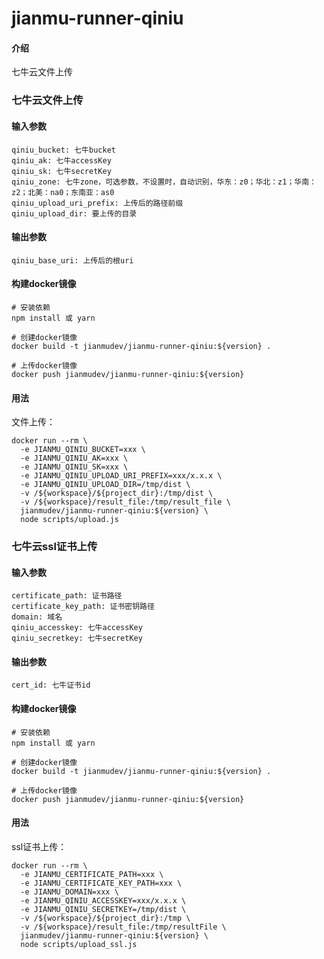# jianmu-runner-qiniu

#### 介绍
七牛云文件上传

### 七牛云文件上传

#### 输入参数
```
qiniu_bucket: 七牛bucket
qiniu_ak: 七牛accessKey
qiniu_sk: 七牛secretKey
qiniu_zone: 七牛zone，可选参数，不设置时，自动识别，华东：z0；华北：z1；华南：z2；北美：na0；东南亚：as0
qiniu_upload_uri_prefix: 上传后的路径前缀
qiniu_upload_dir: 要上传的目录
```
#### 输出参数
```
qiniu_base_uri: 上传后的根uri
```

#### 构建docker镜像
```
# 安装依赖
npm install 或 yarn

# 创建docker镜像
docker build -t jianmudev/jianmu-runner-qiniu:${version} .

# 上传docker镜像
docker push jianmudev/jianmu-runner-qiniu:${version}
```

#### 用法
文件上传：
```
docker run --rm \
  -e JIANMU_QINIU_BUCKET=xxx \
  -e JIANMU_QINIU_AK=xxx \
  -e JIANMU_QINIU_SK=xxx \
  -e JIANMU_QINIU_UPLOAD_URI_PREFIX=xxx/x.x.x \
  -e JIANMU_QINIU_UPLOAD_DIR=/tmp/dist \
  -v /${workspace}/${project_dir}:/tmp/dist \
  -v /${workspace}/result_file:/tmp/result_file \
  jianmudev/jianmu-runner-qiniu:${version} \
  node scripts/upload.js
```

### 七牛云ssl证书上传
#### 输入参数

~~~
certificate_path: 证书路径
certificate_key_path: 证书密钥路径
domain: 域名
qiniu_accesskey: 七牛accessKey
qiniu_secretkey: 七牛secretKey
~~~

#### 输出参数

~~~
cert_id: 七牛证书id
~~~

#### 构建docker镜像

```
# 安装依赖
npm install 或 yarn

# 创建docker镜像
docker build -t jianmudev/jianmu-runner-qiniu:${version} .

# 上传docker镜像
docker push jianmudev/jianmu-runner-qiniu:${version}
```

#### 

#### 用法

ssl证书上传：
~~~
docker run --rm \
  -e JIANMU_CERTIFICATE_PATH=xxx \
  -e JIANMU_CERTIFICATE_KEY_PATH=xxx \
  -e JIANMU_DOMAIN=xxx \
  -e JIANMU_QINIU_ACCESSKEY=xxx/x.x.x \
  -e JIANMU_QINIU_SECRETKEY=/tmp/dist \
  -v /${workspace}/${project_dir}:/tmp \
  -v /${workspace}/result_file:/tmp/resultFile \
  jianmudev/jianmu-runner-qiniu:${version} \
  node scripts/upload_ssl.js
~~~